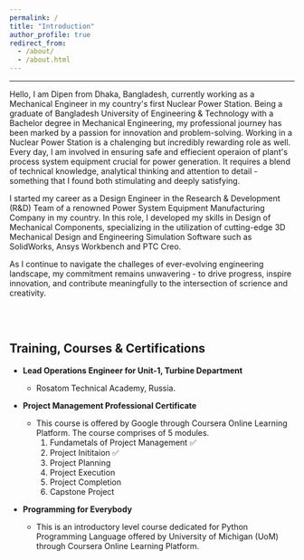 ```yaml
---
permalink: /
title: "Introduction"
author_profile: true
redirect_from: 
  - /about/
  - /about.html
---
```

---
Hello, I am Dipen from Dhaka, Bangladesh, currently working as a Mechanical Engineer in my country's first Nuclear Power Station. Being a graduate of Bangladesh University of Engineering & Technology with a Bachelor degree in Mechanical Engineering, my professional journey has been marked by a passion for innovation and problem-solving. Working in a Nuclear Power Station is a chalenging but incredibly rewarding role as well. Every day, I am involved in ensuring safe and effiecient operaion of plant's process system equipment crucial for power generation. It requires a blend of technical knowledge, analytical thinking and attention to detail - something that I found both stimulating and deeply satisfying.

I started my career as a Design Engineer in the Research & Development (R&D) Team of a renowned Power System Equipment Manufacturing Company in my country. In this role, I developed my skills in Design of Mechanical Components, specializing in the utilization of cutting-edge 3D Mechanical Design and Engineering Simulation Software such as SolidWorks, Ansys Workbench and PTC Creo.

As I continue to navigate the challeges of ever-evolving engineering landscape, my commitment remains unwavering - to drive progress, inspire innovation, and contribute meaningfully to the intersection of scrience and creativity.  



<br>



<br>

**Training, Courses & Certifications**
---
*  **Lead Operations Engineer for Unit-1, Turbine Department**
     * Rosatom Technical Academy, Russia. 

*  **Project Management Professional Certificate**
    * This course is offered by Google through Coursera Online Learning Platform. The course comprises of 5 modules.
        1. Fundametals of Project Management ✅ 
        2. Project Inititaion ✅
        3. Project Planning 
        4. Project Execution
        5. Project Completion
        6. Capstone Project 

*  **Programming for Everybody**
    * This is an introductory level course dedicated for Python Programming Language offered by University of Michigan (UoM) through Coursera Online Learning Platform. 